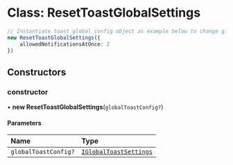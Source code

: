 # Class: ResetToastGlobalSettings

```typescript
// Instantiate toast global config object as example below to change global settings on-fly it takes IGlobalToastSettings as the argument.
new ResetToastGlobalSettings({
    allowedNotificationsAtOnce: 2
})
```

## Constructors

### constructor

• **new ResetToastGlobalSettings**(`globalToastConfig?`)

#### Parameters

| Name | Type |
| :------ | :------ |
| `globalToastConfig?` | [`IGlobalToastSettings`](#/documentation/interface-IGlobalToastSettings) |
